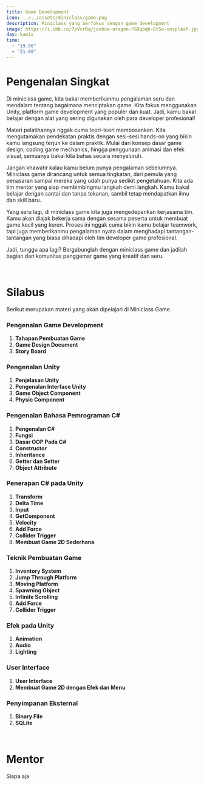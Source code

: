 ```yaml
---
title: Game Development
icon: ../../assets/miniclass/game.png
description: Miniclass yang berfokus dengan game development
image: https://i.ibb.co/7pVxrBq/joshua-aragon-FGXqbqb-Gt5o-unsplash.jpg
day: kamis
time:
  - "19.00"
  - "21.00"
---
```


# Pengenalan Singkat
Di miniclass game, kita bakal memberikanmu pengalaman seru dan mendalam tentang bagaimana menciptakan game. Kita fokus menggunakan Unity, platform game development yang populer dan kuat. Jadi, kamu bakal belajar dengan alat yang sering digunakan oleh para developer profesional!

Materi pelatihannya nggak cuma teori-teori membosankan. Kita mengutamakan pendekatan praktis dengan sesi-sesi hands-on yang bikin kamu langsung terjun ke dalam praktik. Mulai dari konsep dasar game design, coding game mechanics, hingga penggunaan animasi dan efek visual, semuanya bakal kita bahas secara menyeluruh.

Jangan khawatir kalau kamu belum punya pengalaman sebelumnya. Miniclass game dirancang untuk semua tingkatan, dari pemula yang penasaran sampai mereka yang udah punya sedikit pengetahuan. Kita ada tim mentor yang siap membimbingmu langkah demi langkah. Kamu bakal belajar dengan santai dan tanpa tekanan, sambil tetap mendapatkan ilmu dan skill baru.

Yang seru lagi, di miniclass game kita juga mengedepankan kerjasama tim. Kamu akan diajak bekerja sama dengan sesama peserta untuk membuat game kecil yang keren. Proses ini nggak cuma bikin kamu belajar teamwork, tapi juga memberikanmu pengalaman nyata dalam menghadapi tantangan-tantangan yang biasa dihadapi oleh tim developer game profesional.

Jadi, tunggu apa lagi? Bergabunglah dengan miniclass game dan jadilah bagian dari komunitas penggemar game yang kreatif dan seru.

&nbsp;
# Silabus
Berikut merupakan materi yang akan dipelajari di Miniclass Game.

### Pengenalan Game Development
 1. **Tahapan Pembuatan Game**
 2. **Game Design Document**
 3. **Story Board**

### Pengenalan Unity
 1. **Penjelasan Unity**
 2. **Pengenalan Interface Unity**
 3. **Game Object Component**
 4. **Physic Component**

### Pengenalan Bahasa Pemrograman C#
 1. **Pengenalan C#**
 2. **Fungsi**
 3. **Dasar OOP Pada C#**
 4. **Constructor**
 5. **Inheritance**
 6. **Getter dan Setter**
 7. **Object Attribute**

 ### Penerapan C# pada Unity
 1. **Transform**
 2. **Delta Time**
 3. **Input**
 4. **GetComponent**
 5. **Velocity**
 6. **Add Force**
 7. **Collider Trigger**
 8. **Membuat Game 2D Sederhana**

### Teknik Pembuatan Game
 1. **Inventory System**
 2. **Jump Through Platform**
 3. **Moving Platform**
 4. **Spawning Object**
 5. **Infinite Scrolling**
 6. **Add Force**
 7. **Collider Trigger**

### Efek pada Unity
 1. **Animation**
 2. **Audio**
 3. **Lighting**

### User Interface
 1. **User Interface**
 2. **Membuat Game 2D dengan Efek dan Menu**

### Penyimpanan Eksternal
 1. **Binary File**
 2. **SQLite**

&nbsp;
# Mentor

Siapa aja

